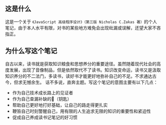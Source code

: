 ## 这是什么
这是一个关于 `《JavaScript 高级程序设计》（第三版 Nicholas C.Zakas 著）`的个人笔记，由于本人水平有限，对书的某些地方难免会出现纰漏或误解，还望大家不吝指正。
## 为什么写这个笔记
自古以来，读书就是获取知识粮食和思想养分的重要途径。虽然随着现代社会的高度发展，出现了音像制品，但是依然取代不了读书。知识改变命运，读书又是汲取知识养分的不二法门，多读书，读好书才能更好地弥补自己的不足。不求通达古今，但求无憾余生。
话不多说，直奔主题。写这个笔记的意图主要有以下几点：
- 作为自己技术成长路上的见证者
- 作为自己查漏补缺的🔑（钥匙）
- 帮助自己更好地打好基础，让自己的路走得更扎实
- 鞭笞自己时刻警醒自己，用有限的人生追求无限的知识的重要性和紧迫性
- 促成自己养成读书记笔记的好习惯
